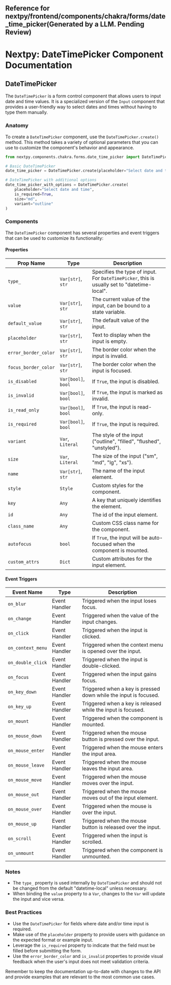 ##  Reference for nextpy/frontend/components/chakra/forms/date_time_picker(Generated by a LLM. Pending Review)

# Nextpy: DateTimePicker Component Documentation

## DateTimePicker

The `DateTimePicker` is a form control component that allows users to input date and time values. It is a specialized version of the `Input` component that provides a user-friendly way to select dates and times without having to type them manually.

### Anatomy

To create a `DateTimePicker` component, use the `DateTimePicker.create()` method. This method takes a variety of optional parameters that you can use to customize the component's behavior and appearance.

```python
from nextpy.components.chakra.forms.date_time_picker import DateTimePicker

# Basic DateTimePicker
date_time_picker = DateTimePicker.create(placeholder="Select date and time")

# DateTimePicker with additional options
date_time_picker_with_options = DateTimePicker.create(
    placeholder="Select date and time",
    is_required=True,
    size="md",
    variant="outline"
)
```

### Components

The `DateTimePicker` component has several properties and event triggers that can be used to customize its functionality:

#### Properties

| Prop Name            | Type | Description |
|----------------------|------|-------------|
| `type_`              | `Var[str]`, `str` | Specifies the type of input. For `DateTimePicker`, this is usually set to "datetime-local". |
| `value`              | `Var[str]`, `str` | The current value of the input, can be bound to a state variable. |
| `default_value`      | `Var[str]`, `str` | The default value of the input. |
| `placeholder`        | `Var[str]`, `str` | Text to display when the input is empty. |
| `error_border_color` | `Var[str]`, `str` | The border color when the input is invalid. |
| `focus_border_color` | `Var[str]`, `str` | The border color when the input is focused. |
| `is_disabled`        | `Var[bool]`, `bool` | If `True`, the input is disabled. |
| `is_invalid`         | `Var[bool]`, `bool` | If `True`, the input is marked as invalid. |
| `is_read_only`       | `Var[bool]`, `bool` | If `True`, the input is read-only. |
| `is_required`        | `Var[bool]`, `bool` | If `True`, the input is required. |
| `variant`            | `Var`, `Literal` | The style of the input ("outline", "filled", "flushed", "unstyled"). |
| `size`               | `Var`, `Literal` | The size of the input ("sm", "md", "lg", "xs"). |
| `name`               | `Var[str]`, `str` | The name of the input element. |
| `style`              | `Style` | Custom styles for the component. |
| `key`                | `Any` | A key that uniquely identifies the element. |
| `id`                 | `Any` | The id of the input element. |
| `class_name`         | `Any` | Custom CSS class name for the component. |
| `autofocus`          | `bool` | If `True`, the input will be auto-focused when the component is mounted. |
| `custom_attrs`       | `Dict` | Custom attributes for the input element. |

#### Event Triggers

| Event Name          | Type | Description |
|---------------------|------|-------------|
| `on_blur`           | Event Handler | Triggered when the input loses focus. |
| `on_change`         | Event Handler | Triggered when the value of the input changes. |
| `on_click`          | Event Handler | Triggered when the input is clicked. |
| `on_context_menu`   | Event Handler | Triggered when the context menu is opened over the input. |
| `on_double_click`   | Event Handler | Triggered when the input is double-clicked. |
| `on_focus`          | Event Handler | Triggered when the input gains focus. |
| `on_key_down`       | Event Handler | Triggered when a key is pressed down while the input is focused. |
| `on_key_up`         | Event Handler | Triggered when a key is released while the input is focused. |
| `on_mount`          | Event Handler | Triggered when the component is mounted. |
| `on_mouse_down`     | Event Handler | Triggered when the mouse button is pressed over the input. |
| `on_mouse_enter`    | Event Handler | Triggered when the mouse enters the input area. |
| `on_mouse_leave`    | Event Handler | Triggered when the mouse leaves the input area. |
| `on_mouse_move`     | Event Handler | Triggered when the mouse moves over the input. |
| `on_mouse_out`      | Event Handler | Triggered when the mouse moves out of the input element. |
| `on_mouse_over`     | Event Handler | Triggered when the mouse is over the input. |
| `on_mouse_up`       | Event Handler | Triggered when the mouse button is released over the input. |
| `on_scroll`         | Event Handler | Triggered when the input is scrolled. |
| `on_unmount`        | Event Handler | Triggered when the component is unmounted. |

### Notes

- The `type_` property is used internally by `DateTimePicker` and should not be changed from the default "datetime-local" unless necessary.
- When binding the `value` property to a `Var`, changes to the `Var` will update the input and vice versa.

### Best Practices

- Use the `DateTimePicker` for fields where date and/or time input is required.
- Make use of the `placeholder` property to provide users with guidance on the expected format or example input.
- Leverage the `is_required` property to indicate that the field must be filled before submitting the form.
- Use the `error_border_color` and `is_invalid` properties to provide visual feedback when the user's input does not meet validation criteria.

Remember to keep the documentation up-to-date with changes to the API and provide examples that are relevant to the most common use cases.